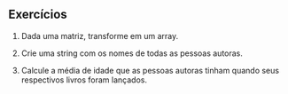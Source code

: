 ## Exercícios


1. Dada uma matriz, transforme em um array.


2. Crie uma string com os nomes de todas as pessoas autoras.


3. Calcule a média de idade que as pessoas autoras tinham quando seus respectivos livros foram lançados.